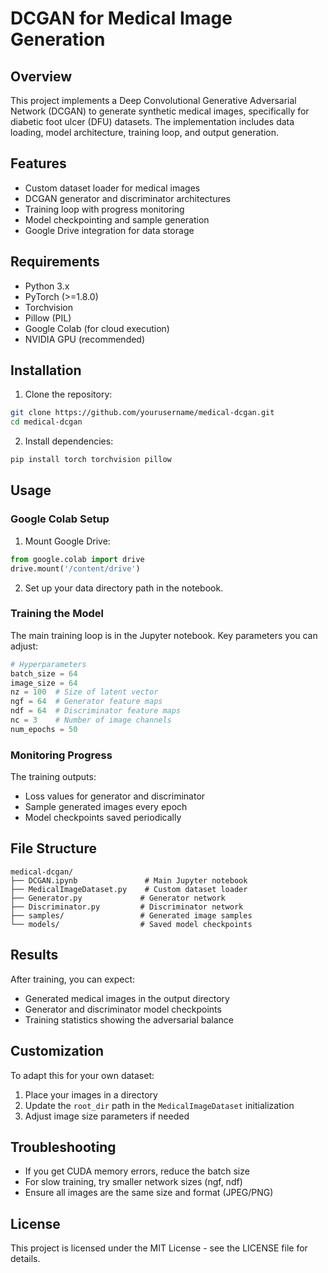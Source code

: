 # DCGAN for Medical Image Generation

## Overview
This project implements a Deep Convolutional Generative Adversarial Network (DCGAN) to generate synthetic medical images, specifically for diabetic foot ulcer (DFU) datasets. The implementation includes data loading, model architecture, training loop, and output generation.

## Features
- Custom dataset loader for medical images
- DCGAN generator and discriminator architectures
- Training loop with progress monitoring
- Model checkpointing and sample generation
- Google Drive integration for data storage

## Requirements
- Python 3.x
- PyTorch (>=1.8.0)
- Torchvision
- Pillow (PIL)
- Google Colab (for cloud execution)
- NVIDIA GPU (recommended)

## Installation
1. Clone the repository:
```bash
git clone https://github.com/yourusername/medical-dcgan.git
cd medical-dcgan
```

2. Install dependencies:
```bash
pip install torch torchvision pillow
```

## Usage

### Google Colab Setup
1. Mount Google Drive:
```python
from google.colab import drive
drive.mount('/content/drive')
```

2. Set up your data directory path in the notebook.

### Training the Model
The main training loop is in the Jupyter notebook. Key parameters you can adjust:
```python
# Hyperparameters
batch_size = 64
image_size = 64
nz = 100  # Size of latent vector
ngf = 64  # Generator feature maps
ndf = 64  # Discriminator feature maps
nc = 3    # Number of image channels
num_epochs = 50
```

### Monitoring Progress
The training outputs:
- Loss values for generator and discriminator
- Sample generated images every epoch
- Model checkpoints saved periodically

## File Structure
```
medical-dcgan/
├── DCGAN.ipynb               # Main Jupyter notebook
├── MedicalImageDataset.py    # Custom dataset loader
├── Generator.py             # Generator network
├── Discriminator.py         # Discriminator network
├── samples/                 # Generated image samples
└── models/                  # Saved model checkpoints
```

## Results
After training, you can expect:
- Generated medical images in the output directory
- Generator and discriminator model checkpoints
- Training statistics showing the adversarial balance

## Customization
To adapt this for your own dataset:
1. Place your images in a directory
2. Update the `root_dir` path in the `MedicalImageDataset` initialization
3. Adjust image size parameters if needed

## Troubleshooting
- If you get CUDA memory errors, reduce the batch size
- For slow training, try smaller network sizes (ngf, ndf)
- Ensure all images are the same size and format (JPEG/PNG)

## License
This project is licensed under the MIT License - see the LICENSE file for details.
